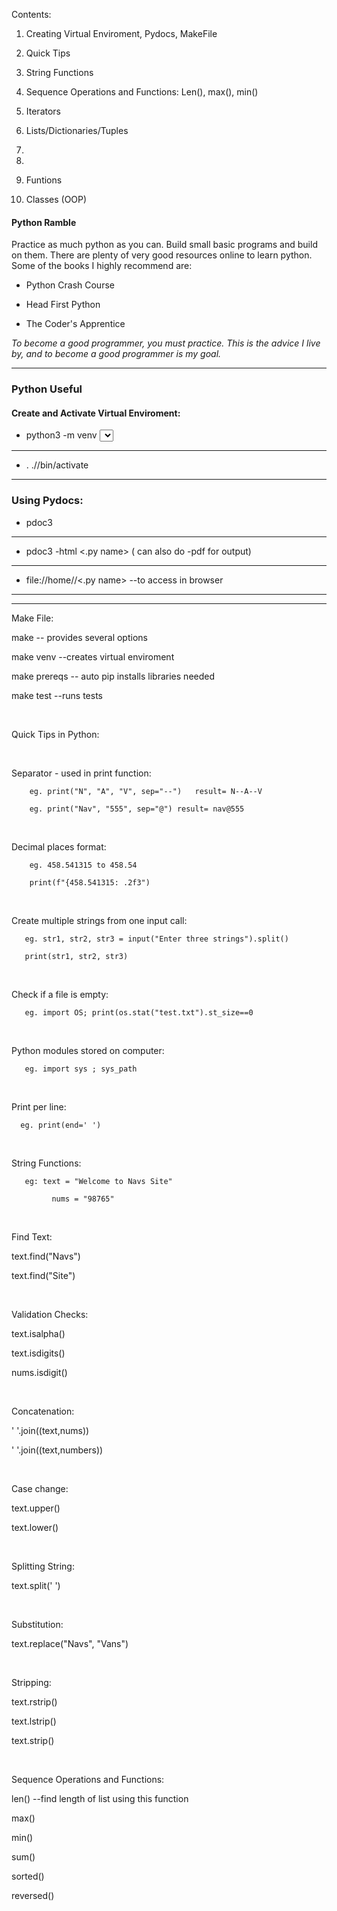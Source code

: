 Contents:

1. Creating Virtual Enviroment, Pydocs, MakeFile

2. Quick Tips

3. String Functions

4. Sequence Operations and Functions: Len(), max(), min()

5. Iterators

6. Lists/Dictionaries/Tuples

7. 

8.

9. Funtions

10. Classes (OOP)

#### Python Ramble
Practice as much python as you can. Build small basic programs and build on them. There are plenty of very good resources online to learn python. Some of the books I highly recommend are:

+ Python Crash Course

+ Head First Python

+ The Coder's Apprentice

*To become a good programmer, you must practice. This is the advice I live by, and to become a good programmer is my goal.*
<br><hr>
### Python Useful    
#### Create and Activate Virtual Enviroment:<br>    
  
+ python3 -m venv   <select dir name>
--------  
+ . ./<name of virtual enviroment>/bin/activate
--------

### Using Pydocs:

+ pdoc3 <python file name>
--------
+ pdoc3 -html <.py name> ( can also do -pdf for output)
--------
+ file://home/<dirname>/<.py name>  --to access in browser
--------
----

Make File:

make -- provides several options 

make venv --creates virtual enviroment

make prereqs -- auto pip installs libraries needed

make test --runs tests

​

Quick Tips in Python:

​

Separator - used in print function:

        eg. print("N", "A", "V", sep="--")   result= N--A--V

        eg. print("Nav", "555", sep="@") result= nav@555

​

Decimal places format:

        eg. 458.541315 to 458.54

        print(f"{458.541315: .2f3")

​

Create multiple strings from one input call:

       eg. str1, str2, str3 = input("Enter three strings").split()

       print(str1, str2, str3)

​

Check if a file is empty:

       eg. import OS; print(os.stat("test.txt").st_size==0

​

Python modules stored on computer:

       eg. import sys ; sys_path

​

Print per line:

      eg. print(end=' ')

​

String Functions:

        

       eg: text = "Welcome to Navs Site"

             nums = "98765"

​

Find Text:

text.find("Navs") 

text.find("Site")

​

Validation Checks:

text.isalpha()

text.isdigits()

nums.isdigit()

​

Concatenation:

' '.join((text,nums))

'   '.join((text,numbers))

​

Case change:

text.upper()

text.lower()

​

Splitting String:

text.split('  ')

​

Substitution:

text.replace("Navs", "Vans")

​

Stripping:

text.rstrip()

text.lstrip()

text.strip()

​

Sequence Operations and Functions:

len() --find length of list using this function

max()

min()

sum()

sorted()

reversed()
